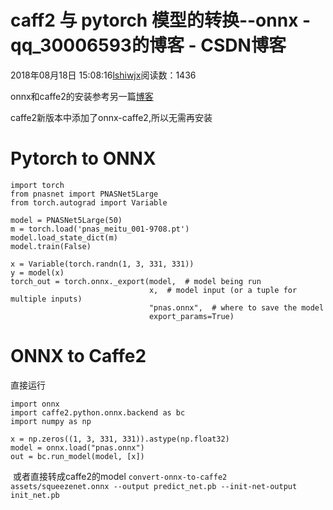 # caff2 与 pytorch 模型的转换--onnx - qq_30006593的博客 - CSDN博客





2018年08月18日 15:08:16[lshiwjx](https://me.csdn.net/qq_30006593)阅读数：1436








onnx和caffe2的安装参考另一篇[博客](https://blog.csdn.net/qq_30006593/article/details/81808878)

caffe2新版本中添加了onnx-caffe2,所以无需再安装

# Pytorch to ONNX

```
import torch
from pnasnet import PNASNet5Large
from torch.autograd import Variable

model = PNASNet5Large(50)
m = torch.load('pnas_meitu_001-9708.pt')
model.load_state_dict(m)
model.train(False)

x = Variable(torch.randn(1, 3, 331, 331))
y = model(x)
torch_out = torch.onnx._export(model,  # model being run
                               x,  # model input (or a tuple for multiple inputs)
                               "pnas.onnx",  # where to save the model
                               export_params=True)
```

# ONNX to Caffe2

直接运行

```
import onnx
import caffe2.python.onnx.backend as bc
import numpy as np

x = np.zeros((1, 3, 331, 331)).astype(np.float32)
model = onnx.load("pnas.onnx")
out = bc.run_model(model, [x])
```

 或者直接转成caffe2的model
`convert-onnx-to-caffe2 assets/squeezenet.onnx --output predict_net.pb --init-net-output init_net.pb`




